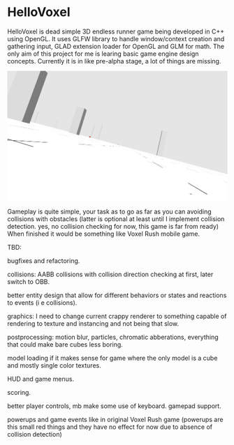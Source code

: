 # HelloVoxel
HelloVoxel is dead simple 3D endless runner game being developed in C++ using OpenGL. It uses GLFW library to handle window/context creation and gathering input, GLAD extension loader for OpenGL and GLM for math. The only aim of this project for me is learing basic game engine design concepts. Currently it is in like pre-alpha stage, a lot of things are missing.

![Hello Voxel](hellovoxel.jpg?raw=true "Hello Voxel")

Gameplay is quite simple, your task as to go as far as you can avoiding collisions with obstacles (latter is optional at least until I implement collision detection. yes, no collision checking for now, this game is far from ready)
When finished it would be something like Voxel Rush mobile game.

TBD:

bugfixes and refactoring.

collisions: AABB collisions with collision direction checking at first, later switch to OBB.

better entity design that allow for different behaviors or states and reactions to events (i e collisions).

graphics: I need to change current crappy renderer to something capable of rendering to texture and instancing and not being that slow.

postprocessing: motion blur, particles, chromatic abberations, everything that could make bare cubes less boring.

model loading if it makes sense for game where the only model is a cube and mostly single color textures.

HUD and game menus.

scoring.

better player controls, mb make some use of keyboard. gamepad support.

powerups and game events like in original Voxel Rush game (powerups are this small red things and they have no effect for now due to absence of collision detection)
